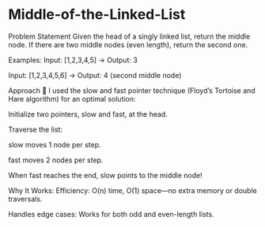 # Middle-of-the-Linked-List


Problem Statement
Given the head of a singly linked list, return the middle node. If there are two middle nodes (even length), return the second one.

Examples:
Input: [1,2,3,4,5] → Output: 3

Input: [1,2,3,4,5,6] → Output: 4 (second middle node)

Approach 🚀
I used the slow and fast pointer technique (Floyd’s Tortoise and Hare algorithm) for an optimal solution:

Initialize two pointers, slow and fast, at the head.

Traverse the list:

slow moves 1 node per step.

fast moves 2 nodes per step.

When fast reaches the end, slow points to the middle node!

Why It Works:
Efficiency: O(n) time, O(1) space—no extra memory or double traversals.

Handles edge cases: Works for both odd and even-length lists.

